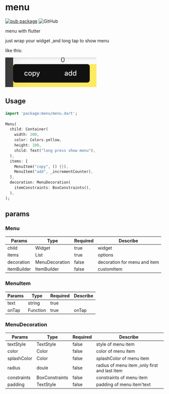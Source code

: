 # menu

[![pub package](https://img.shields.io/pub/v/menu.svg)](https://pub.dartlang.org/packages/menu)
![GitHub](https://img.shields.io/github/license/caijinglong/flutter_long_tap_menu.svg)

menu with flutter

just wrap your widget ,and long tap to show menu

like this:

![img](https://raw.githubusercontent.com/CaiJingLong/asset_for_picgo/master/20190301214752.png)

## Usage

```dart
import 'package:menu/menu.dart';

Menu(
  child: Container(
    width: 200,
    color: Colors.yellow,
    height: 100,
    child: Text("long press show menu"),
  ),
  items: [
    MenuItem("copy", () {}),
    MenuItem("add", _incrementCounter),
  ],
  decoration: MenuDecoration(
    itemConstraints: BoxConstraints(),
  ),
);
```

## params

### Menu

| Params      | Type           | Required | Describe                     |
| ----------- | -------------- | -------- | ---------------------------- |
| child       | Widget         | true     | widget                       |
| items       | List<MenuItem> | true     | options                      |
| decoration  | MenuDecoration | false    | decoration for menu and item |
| itemBuilder | ItemBuilder    | false    | customItem                   |

### MenuItem

| Params | Type     | Required | Describe |
| ------ | -------- | -------- | -------- |
| text   | string   | true     |          |
| onTap  | Function | true     | onTap    |

### MenuDecoration

| Params      | Type           | Required | Describe                                      |
| ----------- | -------------- | -------- | --------------------------------------------- |
| textStyle   | TextStyle      | false    | style of menu item                            |
| color       | Color          | false    | color of menu item                            |
| splashColor | Color          | false    | splashColor of menu item                      |
| radius      | doule          | false    | radius of menu item ,only first and last item |
| constraints | BoxConstraints | false    | constraints of menu item                      |
| padding     | TextStyle      | false    | padding of menu item'text                     |